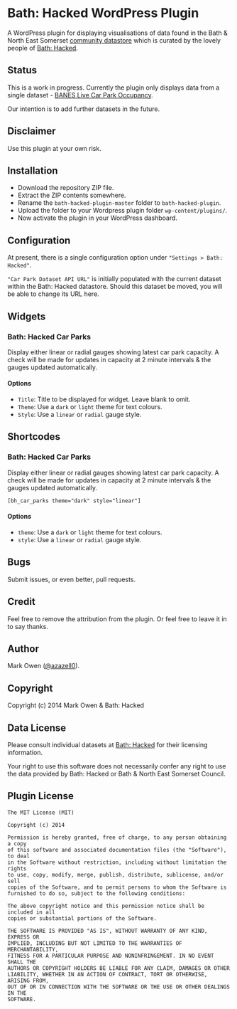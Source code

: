 
# Bath: Hacked WordPress Plugin

A WordPress plugin for displaying visualisations of data found in the 
Bath & North East Somerset [community datastore](https://data.bathhacked.org/) which is curated 
by the lovely people of [Bath: Hacked](https://www.bathhacked.org/).

## Status

This is a work in progress. Currently the plugin only displays data from a single dataset -
[BANES Live Car Park Occupancy](https://data.bathhacked.org/Transport/BANES-Live-Car-Park-Occupancy/u3w2-9yme).

Our intention is to add further datasets in the future.

## Disclaimer

Use this plugin at your own risk.

## Installation

- Download the repository ZIP file.
- Extract the ZIP contents somewhere.
- Rename the ```bath-hacked-plugin-master``` folder to ```bath-hacked-plugin```.
- Upload the folder to your Wordpress plugin folder ```wp-content/plugins/```.
- Now activate the plugin in your WordPress dashboard.

## Configuration

At present, there is a single configuration option under ```"Settings > Bath: Hacked"```.

```"Car Park Dataset API URL"``` is initially populated with the current dataset within the Bath: Hacked datastore.
Should this dataset be moved, you will be able to change its URL here.

## Widgets

### Bath: Hacked Car Parks

Display either linear or radial gauges showing latest car park capacity. 
A check will be made for updates in capacity at 2 minute intervals & the gauges updated automatically.

#### Options

- ```Title```: Title to be displayed for widget. Leave blank to omit.
- ```Theme```: Use a ```dark``` or ```light``` theme for text colours.
- ```Style```: Use a ```linear``` or ```radial``` gauge style.

## Shortcodes

### Bath: Hacked Car Parks

Display either linear or radial gauges showing latest car park capacity. 
A check will be made for updates in capacity at 2 minute intervals & the gauges updated automatically.

```[bh_car_parks theme="dark" style="linear"]```

#### Options

- ```theme```: Use a ```dark``` or ```light``` theme for text colours.
- ```style```: Use a ```linear``` or ```radial``` gauge style.

## Bugs

Submit issues, or even better, pull requests.

## Credit

Feel free to remove the attribution from the plugin. Or feel free to leave it in to say thanks.

## Author

Mark Owen ([@azazell0](https://twitter.com/azazell0)).

## Copyright

Copyright (c) 2014 Mark Owen & Bath: Hacked

## Data License

Please consult individual datasets at [Bath: Hacked](https://www.bathhacked.org/) for their licensing information.

Your right to use this software does not necessarily confer any right to use the data provided by 
Bath: Hacked or Bath & North East Somerset Council.

## Plugin License

	The MIT License (MIT)

	Copyright (c) 2014 

	Permission is hereby granted, free of charge, to any person obtaining a copy
	of this software and associated documentation files (the "Software"), to deal
	in the Software without restriction, including without limitation the rights
	to use, copy, modify, merge, publish, distribute, sublicense, and/or sell
	copies of the Software, and to permit persons to whom the Software is
	furnished to do so, subject to the following conditions:

	The above copyright notice and this permission notice shall be included in all
	copies or substantial portions of the Software.

	THE SOFTWARE IS PROVIDED "AS IS", WITHOUT WARRANTY OF ANY KIND, EXPRESS OR
	IMPLIED, INCLUDING BUT NOT LIMITED TO THE WARRANTIES OF MERCHANTABILITY,
	FITNESS FOR A PARTICULAR PURPOSE AND NONINFRINGEMENT. IN NO EVENT SHALL THE
	AUTHORS OR COPYRIGHT HOLDERS BE LIABLE FOR ANY CLAIM, DAMAGES OR OTHER
	LIABILITY, WHETHER IN AN ACTION OF CONTRACT, TORT OR OTHERWISE, ARISING FROM,
	OUT OF OR IN CONNECTION WITH THE SOFTWARE OR THE USE OR OTHER DEALINGS IN THE
	SOFTWARE.


